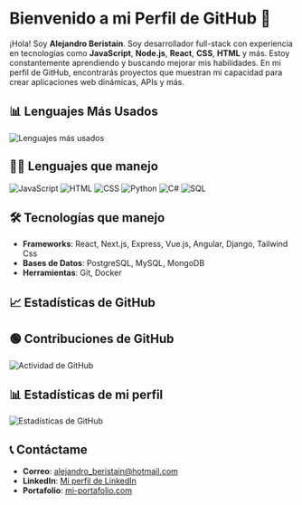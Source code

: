 # Bienvenido a mi Perfil de GitHub 👋

¡Hola! Soy **Alejandro Beristain**. Soy desarrollador full-stack con experiencia en tecnologías como **JavaScript**, **Node.js**, **React**, **CSS**, **HTML** y más. Estoy constantemente aprendiendo y buscando mejorar mis habilidades. En mi perfil de GitHub, encontrarás proyectos que muestran mi capacidad para crear aplicaciones web dinámicas, APIs y más.

## 📊 Lenguajes Más Usados
![Lenguajes más usados](https://github-readme-stats.vercel.app/api/top-langs/?username=aberistaina&layout=compact&theme=radical)

## 🧑‍💻 Lenguajes que manejo

![JavaScript](https://img.shields.io/badge/JavaScript-%23323330?style=for-the-badge&logo=javascript&logoColor=F7DF1E)
![HTML](https://img.shields.io/badge/HTML-%23E34F26?style=for-the-badge&logo=html5&logoColor=white)
![CSS](https://img.shields.io/badge/CSS-%231572B6?style=for-the-badge&logo=css3&logoColor=white)
![Python](https://img.shields.io/badge/Python-%233B8EBB?style=for-the-badge&logo=python&logoColor=white)
![C#](https://img.shields.io/badge/C%23-%23239120?style=for-the-badge&logo=csharp&logoColor=white)
![SQL](https://img.shields.io/badge/SQL-%2300B5E2?style=for-the-badge&logo=mysql&logoColor=white)


## 🛠 Tecnologías que manejo

- **Frameworks**: React, Next.js, Express, Vue.js, Angular, Django, Tailwind Css
- **Bases de Datos**: PostgreSQL, MySQL, MongoDB
- **Herramientas**: Git, Docker

## 📈 Estadísticas de GitHub

## 🟢 Contribuciones de GitHub

![Actividad de GitHub](https://github-readme-activity-graph.cyclic.app/graph?username=aberistaina&theme=github)

## 📊 Estadísticas de mi perfil

![Estadísticas de GitHub](https://github-readme-stats.vercel.app/api?username=aberistaina&show_icons=true&hide=prs&count_private=true&theme=radical)

## 📞 Contáctame

- **Correo**: [alejandro_beristain@hotmail.com](mailto:alejandro_beristain@hotmail.com)
- **LinkedIn**: [Mi perfil de LinkedIn]([https://www.linkedin.com/in/tu-perfil](https://www.linkedin.com/in/aberistaina/))
- **Portafolio**: [mi-portafolio.com]([https://mi-portafolio.com](https://aberistain.cl/))
